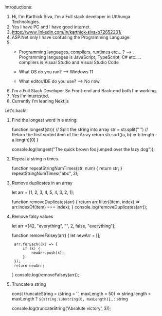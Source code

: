 Introductions:

1. Hi, I'm Karthick Siva, I'm a Full stack developer in Utthunga Technologies.
2. Yes I have PC and I have good internet.
3. https://www.linkedin.com/in/karthick-siva-b72652201/
4. ASP.Net only I have confusing the Programming Language.
5. * Programming languages, compilers, runtimes etc... ? --> 
   . Programming languages is JavaScript, TypeScript, C# etc...
   . compilers is Visual Studio and Visual Studio Code
   
   * What OS do you run? --> Windows 11
   * What editor/IDE do you use? --> No now
6. I'm a Full Stack Developer So Front-end and Back-end both I'm working.
7. Yes I'm interested.
8. Currently I'm leaning Next.js


Let's hack!:

1. Find the longest word in a string.

	function longest(str){ 
	// Split the string into array 
	str = str.split(" ") 
	// Return the first sorted item of the Array 
	return str.sort((a, b) => b.length - a.length)[0] 
	} 
	
	
	console.log(longest("The quick brown fox jumped over the lazy dog"));

2. Repeat a string n times.

	function repeatStringNumTimes(str, num) {
		return str;
	}
	repeatStringNumTimes("abc", 3);

3. Remove duplicates in an array

	let arr = [1, 2, 3, 4, 5, 4, 3, 2, 1]; 

	function removeDuplicates(arr) { 
		return arr.filter((item, 
			index) => arr.indexOf(item) === index); 
	} 
	console.log(removeDuplicates(arr));
	
4. Remove falsy values

	let arr =[42, "everything", "", 2, false, "everything"];

	function removeFalsey(arr) {
		let newArr = [];

		arr.forEach((k) => {
			if (k) {
				newArr.push(k);
			}
		});
		return newArr;
	}
	console.log(removeFalsey(arr));

5. Truncate a string

	const truncateString = (string = '', maxLength = 50) => 
	  string.length > maxLength 
		? `${string.substring(0, maxLength)}…`
		: string

	console.log(truncateString('Absolute victory', 3));
